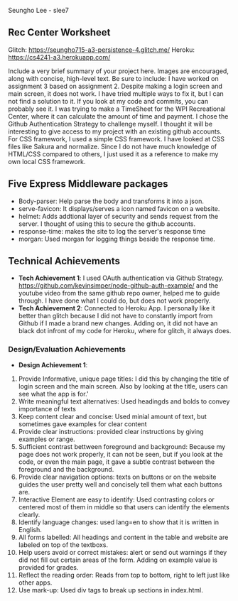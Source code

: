 Seungho Lee - slee7
## Rec Center Worksheet

Glitch: https://seungho715-a3-persistence-4.glitch.me/
Heroku: https://cs4241-a3.herokuapp.com/


Include a very brief summary of your project here. Images are encouraged, along with concise, high-level text. Be sure to include:
I have worked on assignment 3 based on assignment 2. Despite making a login screen and main screen, it does not work. I have tried multiple ways to fix it, but I can not find a solution to it. If you look at my code and commits, you can probably see it. 
I was trying to make a TimeSheet for the WPI Recreational Center, where it can calculate the amount of time and payment. 
I chose the Github Authentication Strategy to challenge myself. I thought it will be interesting to give access to my project with an existing github accounts. 
For CSS framework, I used a simple CSS framework. I have looked at CSS files like Sakura and normalize. Since I do not have much knowledge of HTML/CSS compared to others, I just used it as a reference to make my own local CSS framework.
## Five Express Middleware packages
- Body-parser: Help parse the body and transforms it into a json. 
- serve-favicon: It displays/serves a icon named favicon on a website. 
- helmet: Adds addtional layer of security and sends request from the server. I thought of using this to secure the github accounts. 
- response-time: makes the site to log the server's response time
- morgan: Used morgan for logging things beside the response time.

## Technical Achievements
- **Tech Achievement 1**: I used OAuth authentication via Github Strategy. https://github.com/kevinsimper/node-github-auth-example/ and the youtube video from the same github repo owner, helped me to guide through. I have done what I could do, but does not work properly. 
- **Tech Achievement 2**: Connected to Heroku App. I personally like it better than glitch because I did not have to constantly import from Github if I made a brand new changes. Adding on, it did not have an black dot infront of my code for Heroku, where for glitch, it always does. 


### Design/Evaluation Achievements
- **Design Achievement 1**: 
1) Provide Informative, unique page titles: I did this by changing the title of login screen and the main screen. Also by looking at the title, users can see what the app is for.'
2) Write meaningful text alternatives: Used headingds and bolds to convey importance of texts
3) Keep content clear and concise: Used minial amount of text, but sometimes gave examples for clear content
4) Provide clear instructions: provided clear instructions by giving examples or range. 
5) Sufficient contrast bettween foreground and background: Because my page does not work properly, it can not be seen, but if you look at the code, or even the main page, it gave a subtle contrast between the foreground and the background.
6) Provide clear navigation options: texts on buttons or on the website guides the user pretty well and concisely tell them what each buttons are. 
7) Interactive Element are easy to identify: Used contrasting colors or centered most of them in middle so that users can identify the elements clearly. 
8) Identify language changes: used lang=en to show that it is written in English. 
9) All forms labelled: All headings and content in the table and website are labeled on top of the textboxs. 
10) Help users avoid or correct mistakes: alert or send out warnings if they did not fill out certain areas of the form. Adding on example value is provided for grades. 
11) Reflect the reading order: Reads from top to bottom, right to left just like other apps. 
12) Use mark-up: Used div tags to break up sections in index.html.
